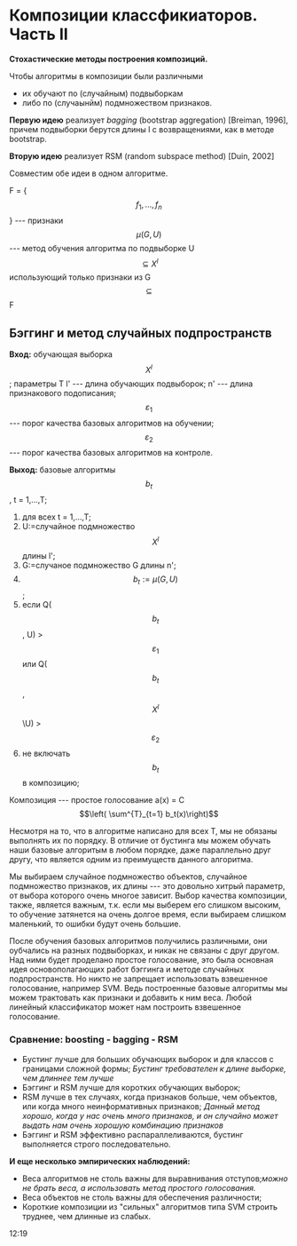 # Композиции классфикиаторов. Часть II

**Стохастические методы построения композиций.**

Чтобы алгоритмы в композиции были различными
* их обучают по (случайным) подвыборкам
* либо по (случаынйм) подмножеством признаков.
 
**Первую идею** реализует *bagging* (bootstrap aggregation) [Breiman, 1996], причем подвыборки берутся длины l с возвращениями, как в методе bootstrap.

**Вторую идею** реализует RSM (random subspace method) [Duin, 2002]

Совместим обе идеи в одном алгоритме. 

F = {$$f_1,...,f_n$$} --- признаки
$$\mu(G,U)$$ --- метод обучения алгоритма по подвыборке U $$\subseteq X^l$$ использующий только признаки из G $$\subseteq$$ F

## Бэггинг и метод случайных подпространств

**Вход:** обучающая выборка $$X^l$$; параметры T
l' --- длина обучающих подвыборок;
n' --- длина признакового подописания;
$$\varepsilon_1$$ --- порог качества базовых алгоритмов на обучении;
$$\varepsilon_2$$ --- порог качества базовых алгоритмов на контроле. 

**Выход:** базовые алгоритмы $$b_t$$, t = 1,...,T;

1) для всех t = 1,...,T;
2)  U:=случайное подмножество $$X^l$$ длины l';
3)  G:=случаное подмножество G длины n';
4)  $$b_t := \mu(G,U)$$;
5)  если Q($$b_t$$, U) > $$\varepsilon_1$$ или Q($$b_t$$, $$X^l$$\U) > $$\varepsilon_2$$
6)  не включать $$b_t$$ в композицию;

Композиция --- простое голосование a(x) = C $$\left( \sum^{T}_{t=1} b_t(x)\right)$$

Несмотря на то, что в алгоритме написано для всех T, мы не обязаны выполнять их по порядку. В отличие от бустинга мы можем обучать наши базовые алгоритым в любом порядке, даже параллельно друг другу, что является одним из преимуществ данного алгоритма. 

Мы выбираем случайное подмножество объектов, случайное подмножество признаков, их длины --- это довольно хитрый параметр, от выбора которого очень многое зависит. Выбор качества композиции, также, является важным, т.к. если мы выберем его слишком высоким, то обучение затянется на очень долгое время, если выбираем слишком маленький, то ошибки будут очень большие. 

После обучения базовых алгоритмов получились различными, они оубчались на разных подвыборках, и никак не связаны с друг другом. Над ними будет проделано простое голосование, это была основная идея основополагающих работ бэггинга и методе случайных подпространств. Но никто не запрещает использовать взвешенное голосование, например SVM.  Ведь построенные базовые алгоритмы мы можем трактовать как признаки и добавить к ним веса. Любой линейный классификатор может нам построить взвешенное голосование. 

### Сравнение: boosting - bagging - RSM

* Бустинг лучше для больших обучающих выборок и для классов с границами сложной формы; *Бустинг требователен к длине выборке, чем длиннее тем лучше*
* Бэггинг и RSM лучше для коротких обучающих выборок;
* RSM лучше в тех случаях, когда признаков больше, чем объектов, или когда много неинформативных признаков; *Данный метод хорошо, когда у нас очень много признаков, и он случайно может выдать нам очень хорошую комбинацию признаков*
* Бэггинг и RSM эффективно распараллеливаются, бустинг выполняется строго последовательно.
 
**И еще несколько эмпирических наблюдений:**
* Веса алгоритмов не столь важны для выравнивания отступов;*можно не брать веса, а использовать метод простого голосования.*
* Веса объектов не столь важны для обеспечения различности;
* Короткие композиции из "сильных" алгоритмов типа SVM строить труднее, чем длинные из слабых. 

12:19















